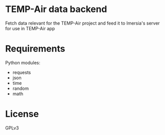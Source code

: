 # TEMP-Air data backend
Fetch data relevant for the TEMP-Air project and feed it to Imersia's server for use in TEMP-Air app

# Requirements
Python modules:
* requests
* json
* time
* random
* math


# License
GPLv3
